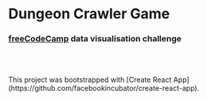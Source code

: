 <h1>Dungeon Crawler Game</h1>

<h3><a href="https://freecodecamp.org" target="_blank">freeCodeCamp</a> data visualisation challenge</h3>
<br><br>
<p>This project was bootstrapped with [Create React App](https://github.com/facebookincubator/create-react-app).</p>
